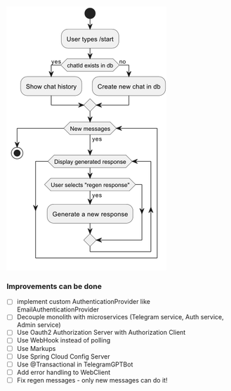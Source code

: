 ![interaction](./docs/interaction.png)

### Improvements can be done
- [ ] implement custom AuthenticationProvider like EmailAuthenticationProvider
- [ ] Decouple monolith with microservices (Telegram service, Auth service, Admin service)
- [ ] Use Oauth2 Authorization Server with Authorization Client
- [ ] Use WebHook instead of polling
- [ ] Use Markups
- [ ] Use Spring Cloud Config Server
- [ ] Use @Transactional in TelegramGPTBot
- [ ] Add error handling to WebClient
- [ ] Fix regen messages - only new messages can do it!